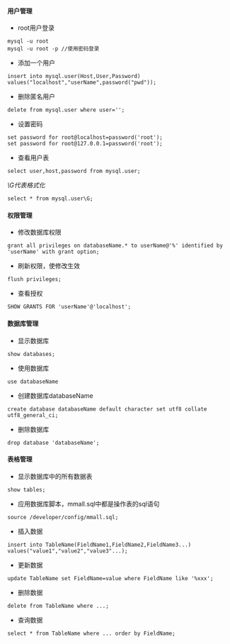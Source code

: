 #### **用户管理**

* root用户登录

```
mysql -u root
mysql -u root -p //使用密码登录
```

* 添加一个用户

```
insert into mysql.user(Host,User,Password) values("localhost","userName",password("pwd"));
```

* 删除匿名用户

```
delete from mysql.user where user='';
```

* 设置密码

```
set password for root@localhost=password('root');
set password for root@127.0.0.1=password('root');
```

* 查看用户表

```
select user,host,password from mysql.user;
```

_\G代表格式化_

```
select * from mysql.user\G;
```

#### **权限管理**

* 修改数据库权限

```
grant all privileges on databaseName.* to userName@'%' identified by 'userName' with grant option;
```

* 刷新权限，使修改生效

```
flush privileges;
```

* 查看授权

```
SHOW GRANTS FOR 'userName'@'localhost';
```

#### 数据库管理

* 显示数据库

```
show databases;
```

* 使用数据库

```
use databaseName
```

* 创建数据库databaseName

```
create database databaseName default character set utf8 collate utf8_general_ci;
```

* 删除数据库

```
drop database 'databaseName';
```

#### 表格管理

* 显示数据库中的所有数据表

```
show tables;
```

* 应用数据库脚本，mmall.sql中都是操作表的sql语句

```
source /developer/config/mmall.sql;
```

* 插入数据

```
insert into TableName(FieldName1,FieldName2,FieldName3...) values("value1","value2","value3"...);
```

* 更新数据

```
update TableName set FieldName=value where FieldName like '%xxx';
```

* 删除数据

```
delete from TableName where ...;
```

* 查询数据

```
select * from TableName where ... order by FieldName;
```







